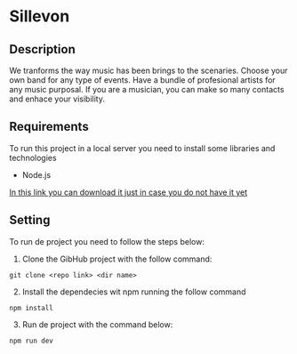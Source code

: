 # Sillevon

## Description

We tranforms the way music has been brings to the scenaries. Choose
your own band for any type of events. Have a bundle of profesional
artists for any music purposal. If you are a musician, you can make so
many contacts and enhace your visibility.

## Requirements

To run this project in a local server you need to install some libraries and technologies

- Node.js

[In this link you can download it just in case you do not have it yet](https://nodejs.org/es/download/)

## Setting

To run de project you need to follow the steps below:

1. Clone the GibHub project with the follow command:

```
git clone <repo link> <dir name>
```

2. Install the dependecies wit npm running the follow command

```
npm install
```

3. Run de project with the command below:

```
npm run dev
```

